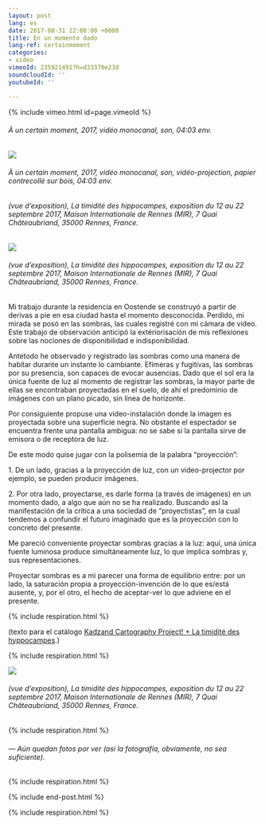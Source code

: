```yaml
---
layout: post
lang: es
date: 2017-08-31 22:00:00 +0000
title: En un momento dado
lang-ref: certainmoment
categories:
- video
vimeoId: 235921491?h=d33370e23d
soundcloudId: ''
youtubeId: ''

---
```

{% include vimeo.html id=page.vimeoId %}

###### _À un certain moment_, 2017, vidéo monocanal, son, 04:03 env.

![](/mepierdoparaver/imgs/a-un-certain-moment-2-up.jpg)

###### _À un certain moment_, 2017, vidéo monocanal, son, vidéo-projection, papier contrecollé sur bois, 04:03 env.

###### (vue d’exposition), _La timidité des hippocampes_, exposition du 12 au 22 septembre 2017, Maison Internationale de Rennes (MIR), 7 Quai Châteaubriand, 35000 Rennes, France.

![](/mepierdoparaver/imgs/a-un-certain-moment-4-up.jpg)

###### (vue d’exposition), _La timidité des hippocampes_, exposition du 12 au 22 septembre 2017, Maison Internationale de Rennes (MIR), 7 Quai Châteaubriand, 35000 Rennes, France.

Mi trabajo durante la residencia en Oostende se construyó a partir de derivas a pie en esa ciudad hasta el momento desconocida. Perdido, mi mirada se posó en las sombras, las cuales registré con mi cámara de video. Este trabajo de observación anticipó la extériorisación de mis reflexiones sobre las nociones de disponibilidad e indisponibilidad.

Antetodo he observado y registrado las sombras como una manera de habitar durante un instante lo cambiante. Efímeras y fugitivas, las sombras por su presencia, son capaces de evocar ausencias. Dado que el sol era la única fuente de luz al momento de registrar las sombras, la mayor parte de ellas se encontraban proyectadas en el suelo, de ahí el predominio de imágenes con un plano picado, sin línea de horizonte.

Por consiguiente propuse una video-instalación donde la imagen es proyectada sobre una superficie negra. No obstante el espectador se encuentra frente una pantalla ambigua: no se sabe si la pantalla sirve de emisora o de receptora de luz.

De este modo quise jugar con la polisemia de la palabra “proyección”:

1\. De un lado, gracias a la proyección de luz, con un video-projector por ejemplo, se pueden producir imágenes.

2\. Por otra lado, proyectarse, es darle forma (a través de imágenes) en un momento dado, a algo que aún no se ha realizado. Buscando así la manifestación de la crítica a una sociedad de “proyectistas”, en la cual tendemos a confundir el futuro imaginado que es la proyección con lo concreto del presente.

Me pareció conveniente proyectar sombras gracias a la luz: aquí, una única fuente luminosa produce simultáneamente luz, lo que implica sombras y, sus representaciones.

Proyectar sombras es a mi parecer una forma de equilibrio entre: por un lado, la saturación propia a proyección-invención de lo que es/está ausente, y, por el otro, el hecho de aceptar-ver lo que adviene en el presente.

{% include respiration.html %}

(texto para el catálogo [Kadzand Cartography Project! + La timidité des hyppocampes](https://en.calameo.com/read/006090984f051e8da5887).)

{% include respiration.html %}

![](/mepierdoparaver/imgs/a-un-certain-moment-1-up.jpg)

###### (vue d’exposition), _La timidité des hippocampes_, exposition du 12 au 22 septembre 2017, Maison Internationale de Rennes (MIR), 7 Quai Châteaubriand, 35000 Rennes, France.

{% include respiration.html %}

###### — _Aún quedan fotos por ver (así la fotografía, obviamente, no sea suficiente)._

{% include respiration.html %}

{% include end-post.html %}

{% include respiration.html %}